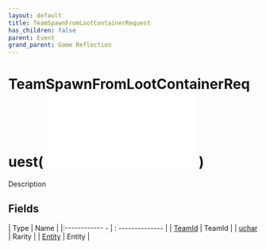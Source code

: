 ```yaml
---
layout: default
title: TeamSpawnFromLootContainerRequest
has_children: false
parent: Event
grand_parent: Game Reflection
---
```

# TeamSpawnFromLootContainerRequest( ![ EntityEventBase ](game-reflection/events/entity_event_base.md) )
Description 

## Fields
| Type | Name |
|:------------ - | : -------------- |
| [TeamId](game-reflection/classes/team_id.md) | TeamId |
| [uchar](game-reflection/enums/uchar.md) | Rarity |
| [Entity](game-reflection/classes/entity.md) | Entity |
